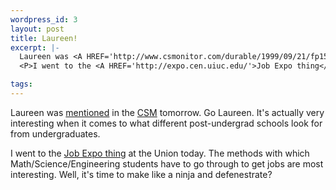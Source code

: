```yaml
--- 
wordpress_id: 3
layout: post
title: Laureen!
excerpt: |-
  Laureen was <A HREF='http://www.csmonitor.com/durable/1999/09/21/fp15s1-csm.shtml'>mentioned</A> in the <A HREF='http://www.csmonitor.com/'>CSM</A> tomorrow.  Go Laureen.  It's actually very interesting when it comes to what different post-undergrad schools look for from undergraduates.
  <P>I went to the <A HREF='http://expo.cen.uiuc.edu/'>Job Expo thing</A> at the Union today.  The methods with which Math/Science/Engineering students have to go through to get jobs are most interesting.  Well, it's time to make like a ninja and defenestrate?

tags: 
---
```


Laureen was <A HREF='http://www.csmonitor.com/durable/1999/09/21/fp15s1-csm.shtml'>mentioned</A> in the <A HREF='http://www.csmonitor.com/'>CSM</A> tomorrow.  Go Laureen.  It's actually very interesting when it comes to what different post-undergrad schools look for from undergraduates.
<P>I went to the <A HREF='http://expo.cen.uiuc.edu/'>Job Expo thing</A> at the Union today.  The methods with which Math/Science/Engineering students have to go through to get jobs are most interesting.  Well, it's time to make like a ninja and defenestrate?
